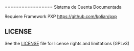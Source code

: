 =================
Sistema de Cuenta Documentada

Requiere Framework PXP https://github.com/kplian/pxp


## LICENSE

See the [LICENSE](LICENSE.txt) file for license rights and limitations (GPLv3)
